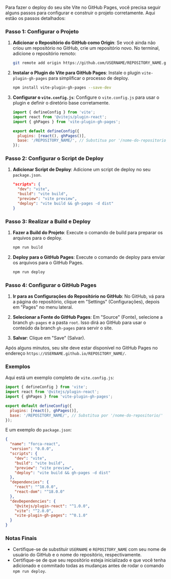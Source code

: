 Para fazer o deploy do seu site Vite no GitHub Pages, você precisa seguir alguns passos para configurar e construir o projeto corretamente. Aqui estão os passos detalhados:

### Passo 1: Configurar o Projeto

1. **Adicionar o Repositório do GitHub como Origin**:
   Se você ainda não criou um repositório no GitHub, crie um repositório novo. No terminal, adicione o repositório remoto:

   ```bash
   git remote add origin https://github.com/USERNAME/REPOSITORY_NAME.git
   ```

2. **Instalar o Plugin do Vite para GitHub Pages**:
   Instale o plugin `vite-plugin-gh-pages` para simplificar o processo de deploy.

   ```bash
   npm install vite-plugin-gh-pages --save-dev
   ```

3. **Configurar o `vite.config.js`**:
   Configure o `vite.config.js` para usar o plugin e definir o diretório base corretamente.

   ```js
   import { defineConfig } from 'vite';
   import react from '@vitejs/plugin-react';
   import { ghPages } from 'vite-plugin-gh-pages';

   export default defineConfig({
     plugins: [react(), ghPages()],
     base: '/REPOSITORY_NAME/', // Substitua por '/nome-do-repositorio/'
   });
   ```

### Passo 2: Configurar o Script de Deploy

1. **Adicionar Script de Deploy**:
   Adicione um script de deploy no seu `package.json`.

   ```json
   "scripts": {
     "dev": "vite",
     "build": "vite build",
     "preview": "vite preview",
     "deploy": "vite build && gh-pages -d dist"
   }
   ```

### Passo 3: Realizar a Build e Deploy

1. **Fazer a Build do Projeto**:
   Execute o comando de build para preparar os arquivos para o deploy.

   ```bash
   npm run build
   ```

2. **Deploy para o GitHub Pages**:
   Execute o comando de deploy para enviar os arquivos para o GitHub Pages.

   ```bash
   npm run deploy
   ```

### Passo 4: Configurar o GitHub Pages

1. **Ir para as Configurações do Repositório no GitHub**:
   No GitHub, vá para a página do repositório, clique em "Settings" (Configurações), depois em "Pages" no menu lateral.

2. **Selecionar a Fonte do GitHub Pages**:
   Em "Source" (Fonte), selecione a branch `gh-pages` e a pasta `root`. Isso dirá ao GitHub para usar o conteúdo da branch `gh-pages` para servir o site.

3. **Salvar**:
   Clique em "Save" (Salvar).

Após alguns minutos, seu site deve estar disponível no GitHub Pages no endereço `https://USERNAME.github.io/REPOSITORY_NAME/`.

### Exemplos

Aqui está um exemplo completo de `vite.config.js`:

```js
import { defineConfig } from 'vite';
import react from '@vitejs/plugin-react';
import { ghPages } from 'vite-plugin-gh-pages';

export default defineConfig({
  plugins: [react(), ghPages()],
  base: '/REPOSITORY_NAME/', // Substitua por '/nome-do-repositorio/'
});
```

E um exemplo do `package.json`:

```json
{
  "name": "forca-react",
  "version": "0.0.0",
  "scripts": {
    "dev": "vite",
    "build": "vite build",
    "preview": "vite preview",
    "deploy": "vite build && gh-pages -d dist"
  },
  "dependencies": {
    "react": "^18.0.0",
    "react-dom": "^18.0.0"
  },
  "devDependencies": {
    "@vitejs/plugin-react": "^1.0.0",
    "vite": "^2.0.0",
    "vite-plugin-gh-pages": "^0.1.0"
  }
}
```

### Notas Finais

- Certifique-se de substituir `USERNAME` e `REPOSITORY_NAME` com seu nome de usuário do GitHub e o nome do repositório, respectivamente.
- Certifique-se de que seu repositório esteja inicializado e que você tenha adicionado e commitado todas as mudanças antes de rodar o comando `npm run deploy`.

